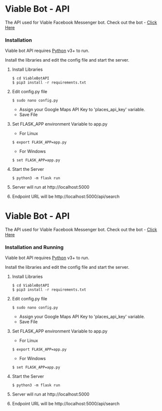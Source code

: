 # Viable Bot - API

The API used for Viable Facebook Messenger bot.
Check out the bot - [Click Here](https://www.facebook.com/Viable-1976953669252151/)
### Installation

Viable bot API requires [Python](https://www.python.org) v3+ to run.

Install the libraries and edit the config file and start the server.
1. Install Libraries

    ```
    $ cd ViableBotAPI
    $ pip3 install -r requirements.txt
    ```
2. Edit config.py file
    ```
    $ sudo nano config.py
    ```
    - Assign your Google Maps API Key to 'places_api_key' variable.
    - Save File
3. Set FLASK_APP environment Variable to app.py
    - For Linux
    ```
    $ export FLASK_APP=app.py
    ```
    - For Windows
     ```
    $ set FLASK_APP=app.py
    ```
4. Start the Server
     ```
    $ python3 -m flask run
    ```
5. Server will run at http://localhost:5000
6. Endpoint URL will be http://localhost:5000/api/search

# Viable Bot - API

The API used for Viable Facebook Messenger bot.
Check out the bot - [Click Here](https://www.facebook.com/Viable-1976953669252151/)
### Installation and Running

Viable bot API requires [Python](https://www.python.org) v3+ to run.

Install the libraries and edit the config file and start the server.
1. Install Libraries

    ```
    $ cd ViableBotAPI
    $ pip3 install -r requirements.txt
    ```
2. Edit config.py file
    ```
    $ sudo nano config.py
    ```
    - Assign your Google Maps API Key to 'places_api_key' variable.
    - Save File
3. Set FLASK_APP environment Variable to app.py
    - For Linux
    ```
    $ export FLASK_APP=app.py
    ```
    - For Windows
     ```
    $ set FLASK_APP=app.py
    ```
4. Start the Server
     ```
    $ python3 -m flask run
    ```
5. Server will run at http://localhost:5000
6. Endpoint URL will be http://localhost:5000/api/search

